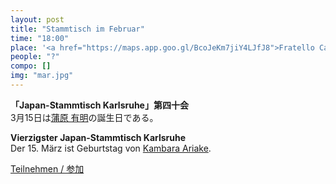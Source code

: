 ```yaml
---
layout: post
title: "Stammtisch im Februar"
time: "18:00"
place: '<a href="https://maps.app.goo.gl/BcoJeKm7jiY4LJfJ8">Fratello Caputo</a>'
people: "?"
compo: []
img: "mar.jpg"
---
```



**「Japan-Stammtisch Karlsruhe」第四十会**  
3月15日は[蒲原 有明](https://ja.wikipedia.org/wiki/%E8%92%B2%E5%8E%9F%E6%9C%89%E6%98%8E)の誕生日である。

**Vierzigster Japan-Stammtisch Karlsruhe**  
Der 15. März ist Geburtstag von [Kambara Ariake](https://de.wikipedia.org/wiki/Kambara_Ariake).

[Teilnehmen / 参加](https://nuudel.digitalcourage.de/WruOGboN6DBoCEsv)

